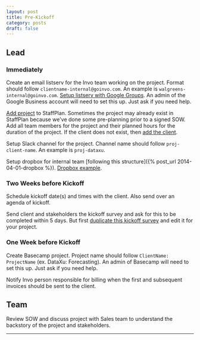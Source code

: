 ```yaml
---
layout: post
title: Pre-Kickoff
category: posts
draft: false
---
```


## Lead

### Immediately

Create an email listserv for the Invo team working on the project. Format should follow `clientname-internal@goinvo.com`. An example is `walgreens-internal@goinvo.com`. [Setup listserv with Google Groups](https://admin.google.com/goinvo.com/AdminHome?pli=1&fral=1#GroupList:). An admin of the Google Business account will need to set this up. Just ask if you need help.

[Add project](https://www.staffplan.com/projects/new) to StaffPlan. Sometimes the project may already exist in StaffPlan because we've done some pre-planning prior to a signed SOW. Add all team members for the project and their planned hours for the duration of the project. If the client does not exist, then [add the client](https://www.staffplan.com/clients/new).

Setup Slack channel for the project. Channel name should follow `proj-client-name`. An example is `proj-dataxu`.  

Setup dropbox for internal team [following this structure]({% post_url 2014-04-01-dropbox %}). [Dropbox example](https://www.dropbox.com/sh/jzituepk5fmdhip/AADZz5tMOmjAMOT-Yu2hw3pna?dl=0).  

### Two Weeks before Kickoff

Schedule kickoff date(s) and times with the client. Also send over an agenda of kickoff.

Send client and stakeholders the kickoff survey and ask for this to be completed within 5 days. But first [duplicate this kickoff survey](https://docs.google.com/forms/d/1Ii4KitXws0w85CLn_LQvLhOHL9p75dMMT2CCc0_iwwM/edit) and edit it for your project.

### One Week before Kickoff

Create Basecamp project. Project name should follow `ClientName: ProjectName` (ex. DataXu: Forecasting). An admin of Basecamp will need to set this up. Just ask if you need help.

Notify Invo person responsible for billing when the first and subsequent invoices should be sent to the client.  

## Team 

Review SOW and discuss project with Sales team to understand the backstory of the project and stakeholders. 

---
